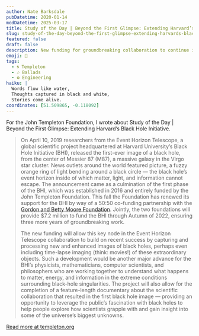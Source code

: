 ```yaml
---
author: Nate Barksdale
pubDatetime: 2020-01-14
modDatetime: 2025-03-17
title: Study of the Day | Beyond the First Glimpse: Extending Harvard’s Black Hole Initiative
slug: study-of-the-day-beyond-the-first-glimpse-extending-harvards-black-hole-initiative
featured: false
draft: false
description: New funding for groundbreaking collaboration to continue investigating some of the biggest questions in physics and cosmology
emoji: 📝
tags:
  - 🌀 Templeton
  - 🎶 Ballads
  - ⚙️ Engineering
haiku: |
  Words flow like water,
  Thoughts captured in black and white,
  Stories come alive.
coordinates: [51.509865, -0.118092]
---
```


For the John Templeton Foundation, I wrote about Study of the Day | Beyond the First Glimpse: Extending Harvard’s Black Hole Initiative.

> On April 10, 2019 researchers from the Event Horizon Telescope, a global scientific project headquartered at Harvard University’s Black Hole Initiative (BHI), released the first-ever image of a black hole, from the center of Messier 87 (M87), a massive galaxy in the Virgo star cluster. News outlets around the world featured picture, a fuzzy orange ring of light bending around a black circle — the black hole’s event horizon inside of which matter, light, and information cannot escape. The announcement came as a culmination of the first phase of the BHI, which was established in 2016 and entirely funded by the John Templeton Foundation. This fall the Foundation has renewed its support for the BHI by way of a 50:50 co-funding partnership with the [Gordon and Betty Moore Foundation](https://www.moore.org). Jointly, the two foundations will provide $7.2 million to fund the BHI through Autumn of 2022, ensuring three more years of groundbreaking work.
>
> The new funding will allow this key node in the Event Horizon Telescope collaboration to build on recent success by capturing and processing new and enhanced images of black holes, perhaps even including time-lapse imaging (think: movies!) of these extraordinary objects. Such a development would be another major advance for the BHI’s physicists, mathematicians, computer scientists, and philosophers who are working together to understand what happens to matter, energy, and information in the extreme conditions surrounding black-hole singularities. The project will also allow for the completion of a feature-length documentary about the scientific collaboration that resulted in the first black hole image — providing an opportunity to leverage the public’s fascination with black holes to help people explore how scientists grapple with and gain insight into some of the universe’s biggest unknowns.

[Read more at templeton.org](https://www.templeton.org/news/beyond-the-first-glimpse-extending-harvards-black-hole-initiative)
